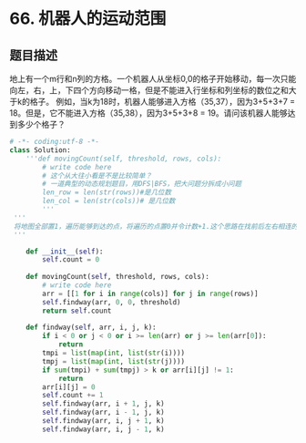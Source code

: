 # 66. 机器人的运动范围

题目描述
----

地上有一个m行和n列的方格。一个机器人从坐标0,0的格子开始移动，每一次只能向左，右，上，下四个方向移动一格，但是不能进入行坐标和列坐标的数位之和大于k的格子。 例如，当k为18时，机器人能够进入方格（35,37），因为3+5+3+7 = 18。但是，它不能进入方格（35,38），因为3+5+3+8 = 19。请问该机器人能够达到多少个格子？

```python
# -*- coding:utf-8 -*-
class Solution:
    '''def movingCount(self, threshold, rows, cols):
        # write code here
        # 这个从大往小看是不是比较简单？
        # 一道典型的动态规划题目，用DFS|BFS，把大问题分拆成小问题
        len_row = len(str(rows))#是几位数
        len_col = len(str(cols))# 是几位数
        '''
 '''
 将地图全部置1，遍历能够到达的点，将遍历的点置0并令计数+1.这个思路在找前后左右相连的点很有用，比如leetcode中的海岛个数问题/最大海岛问题都可以用这种方法来求解。
 '''

    def __init__(self):
        self.count = 0
        
    def movingCount(self, threshold, rows, cols):
        # write code here
        arr = [[1 for i in range(cols)] for j in range(rows)]
        self.findway(arr, 0, 0, threshold)
        return self.count
    
    def findway(self, arr, i, j, k):
        if i < 0 or j < 0 or i >= len(arr) or j >= len(arr[0]):
            return
        tmpi = list(map(int, list(str(i))))
        tmpj = list(map(int, list(str(j))))
        if sum(tmpi) + sum(tmpj) > k or arr[i][j] != 1:
            return
        arr[i][j] = 0
        self.count += 1
        self.findway(arr, i + 1, j, k)
        self.findway(arr, i - 1, j, k)
        self.findway(arr, i, j + 1, k)
        self.findway(arr, i, j - 1, k)


```